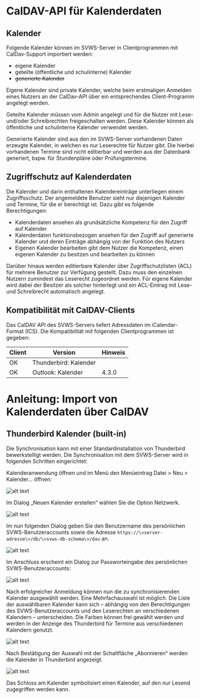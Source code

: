 
# CalDAV-API für Kalenderdaten


## Kalender
Folgende Kalender können im SVWS-Server in Clientprogrammen mit CalDav-Support importiert werden:
- eigene Kalender
- geteilte (öffentliche und schulinterne) Kalender
- ~~generierte Kalender~~

Eigene Kalender sind private Kalender, welche beim erstmaligen Anmelden eines Nutzers an der CalDav-API über ein entsprechendes Client-Programm angelegt werden. 

Geteilte Kalender müssen vom Admin angelegt und für die Nutzer mit Lese- und/oder Schreibrechten freigeschalten werden. Diese Kalender können als öffentliche und schulinterne Kalender verwendet werden.

Generierte Kalender sind aus den im SVWS-Server vorhandenen Daten erzeugte Kalender, in welchen es nur Leserechte für Nutzer gibt. Die hierbei vorhandenen Termine sind nicht editierbar und werden aus der Datenbank generiert, bspw. für Stundenpläne oder Prüfungstermine.

## Zugriffschutz auf Kalenderdaten

Die Kalender und darin enthaltenen Kalendereinträge unterliegen einem Zugriffsschutz. Der angemeldete Benutzer sieht nur diejenigen Kalender und Termine, für die er berechtigt ist. Dazu gibt es folgende Berechtigungen:
- Kalenderdaten ansehen als grundsätzliche Kompetenz für den Zugriff auf Kalender
- Kalenderdaten funktionsbezogen ansehen für den Zugriff auf generierte Kalender und deren Einträge abhängig von der Funktion des Nutzers
- Eigenen Kalender bearbeiten gibt dem Nutzer die Kompetenz, einen eigenen Kalender zu besitzen und bearbeiten zu können

Darüber hinaus werden editierbare Kalender über Zugriffschutzlisten (ACL) für mehrere Benutzer zur Verfügung gestellt. Dazu muss den einzelnen Nutzern zumindest das Leserecht zugeordnet werden. Für eigene Kalender wird dabei der Besitzer als solcher hinterlegt und ein ACL-Eintrag mit Lese- und Schreibrecht automatisch angelegt.


## Kompatibilität mit CalDAV-Clients

Das CalDAV API des SVWS-Servers liefert Adressdaten im iCalendar-Format
(ICS). Die Kompatibilität mit folgenden
Clientprogrammen ist gegeben:

| Client | Version               | Hinweis |
|--------|-----------------------|---------|
| OK     | Thunderbird: Kalender |         |
| OK     | Outlook: Kalender     | 4.3.0   |


# Anleitung: Import von Kalenderdaten über CalDAV
## Thunderbird Kalender (built-in)

Die Synchronisation kann mit einer Standardinstallation von Thunderbird
bewerkstelligt werden. Die Synchronisation mit dem SVWS-Server
wird in folgenden Schritten eingerichtet:

Kalenderanwendung öffnen und im Menü den Menüeintrag Datei \> Neu \>
Kalender… öffnen:

![alt text](graphics/caldav-import-1.png)

Im Dialog „Neuen Kalender erstellen“ wählen Sie die Option Netzwerk.

![alt text](graphics/caldav-import-2.png)

Im nun folgenden Dialog geben Sie den Benutzername des persönlichen SVWS-Benutzeraccounts sowie die Adresse `https://\<server-adresse\>/db/\<svws-db-schema\>/dav` an.

![alt text](graphics/caldav-import-3.png)

Im Anschluss erscheint ein Dialog zur Passworteingabe des persönlichen
SVWS-Benutzeraccounts:

![alt text](graphics/caldav-import-4.png)

Nach erfolgreicher Anmeldung können nun die zu synchronisierenden Kalender
ausgewählt werden. Eine Mehrfachauswahl ist möglich. Die Liste der
auswählbaren Kalender kann sich – abhängig von den Berechtigungen
des SVWS-Benutzeraccounts und den Leserechten an verschiedenen Kalendern – unterscheiden. Die Farben können frei gewählt werden und werden in der Anzeige des Thunderbird für Termine aus verschiedenen Kalendern genutzt.

![alt text](graphics/caldav-import-5.png)

Nach Bestätigung der Auswahl mit der Schaltfläche „Abonnieren“ werden die
Kalender in Thunderbird angezeigt.

![alt text](graphics/caldav-import-6.png)

Das Schloss am Kalender symbolisiert einen Kalender, auf den nur Lesend zugegriffen werden kann.
